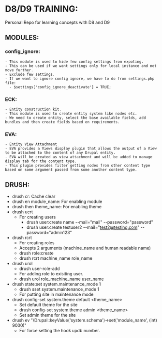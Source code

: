 # D8/D9 TRAINING:
Personal Repo for learning concepts with D8 and D9
## MODULES:
  ### config_ignore:
    - This module is used to hide few config settings from expoting.
    - This can be used if we want settings only for local instance and not move further.
    - Exclude few settings.
    - If we want to ignore config ignore, we have to do from settings.php file:
      - $settings['config_ignore_deactivate'] = TRUE;
  ### ECK:
    - Entity construction kit.
    - This module is used to create entity system like nodes etc.
    - We need to create entity, select the base available fields, add bundles and then create fields based on requirements.
  ### EVA:
    - Entity View Attachment
    - EVA provides a Views display plugin that allows the output of a View to be attached to the content of any Drupal entity.
    - EVA will be created as view attachment and will be added to manage display tab for the content type.
    - This plugin provides filter getting nodes from other content type based on some argument passed from some another content type.
## DRUSH:
  - drush cr: Cache clear
  - drush en module_name: For enabling module
  - drush then theme_name: For enabling theme
  - drush ucrt
    - For creating users
	  - drush user:create name --mail="mail" --password="password"
	  - drush user:create testuser2 --mail="test2@testing.com" --password="admin123"
  - drush rcrt
    - For creating roles
    - Accepts 2 arguments (machine_name and human readable name)
    - drush role:create
    - drush rcrt machine_name role_name
  - drush urol
    - drush user-role-add
    - For adding role to exisiting user.
    - drush urol role_machine_name user_name
  - drush state:set system.maintenance_mode 1
    - drush sset system.maintenance_mode 1
    - For putting site in maintenance mode
  - drush config-set system.theme default <theme_name>
    - Set default theme for the site
    - drush config-set system.theme admin <theme_name>
    - Set admin theme for the site
  - drush ev "\Drupal::keyValue('system.schema')->set('module_name', (int) 9000)"
    - For force setting the hook updb number.